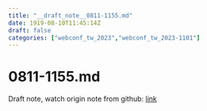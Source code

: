```yaml
---
title: "__draft_note__0811-1155.md"
date: 1919-08-10T11:45:14Z
draft: false
categories: ["webconf_tw_2023","webconf_tw_2023-1101"]
---
```


# 0811-1155.md

Draft note, watch origin note from github: [link](https://github.com/tinghaolai/just-random-note/blob/master/webconf_tw_2023/1101/0811-1155.md)